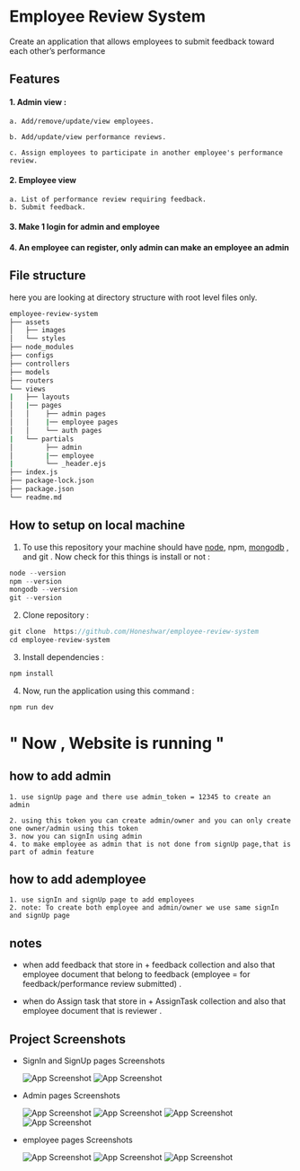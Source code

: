 # Employee Review System

Create an application that allows employees to submit feedback toward each other’s performance

## Features

#### 1. Admin view :

```
a. Add/remove/update/view employees.

b. Add/update/view performance reviews.

c. Assign employees to participate in another employee's performance review.
```

#### 2. Employee view

```
a. List of performance review requiring feedback.
b. Submit feedback.
```

#### 3. Make 1 login for admin and employee

#### 4. An employee can register, only admin can make an employee an admin

## File structure

here you are looking at directory structure with root level files only.

```sh
employee-review-system
├── assets
│   ├── images
│   └── styles
├── node_modules
├── configs
├── controllers
├── models
├── routers
└── views
|   ├── layouts
│   |── pages
│   │    ├── admin pages
│   │    |── employee pages
│   │    └── auth pages
|   └── partials
│        ├── admin
│        |── employee
|        └── _header.ejs
├── index.js
├── package-lock.json
├── package.json
└── readme.md

```

## How to setup on local machine

1. To use this repository your machine should have [node](https://nodejs.org/en/), npm, [mongodb](https://docs.mongodb.com/manual/installation/) , and git . Now check for this things is install or not :

```go
node --version
npm --version
mongodb --version
git --version
```

2. Clone repository :

```go
git clone  https://github.com/Honeshwar/employee-review-system
cd employee-review-system
```

3. Install dependencies :

```go
npm install
```

4. Now, run the application using this command :

```go
npm run dev
```

# " Now , Website is running "

## how to add admin

```
1. use signUp page and there use admin_token = 12345 to create an   admin

2. using this token you can create admin/owner and you can only create one owner/admin using this token
3. now you can signIn using admin
4. to make employee as admin that is not done from signUp page,that is part of admin feature
```

## how to add ademployee

```
1. use signIn and signUp page to add employees
2. note: To create both employee and admin/owner we use same signIn and signUp page

```

## notes

- when add feedback that store in + feedback collection and also that employee document that belong to feedback (employee = for feedback/performance review submitted) .

- when do Assign task that store in + AssignTask collection and also that employee document that is reviewer .

## Project Screenshots

- SignIn and SignUp pages Screenshots

  ![App Screenshot](https://honeshwar.github.io/employee-review-system/assets/images/1.png)
  ![App Screenshot](https://honeshwar.github.io/employee-review-system/assets/images/2.png)

- Admin pages Screenshots

  ![App Screenshot](https://honeshwar.github.io/employee-review-system/assets/images/3.png)
  ![App Screenshot](https://honeshwar.github.io/employee-review-system/assets/images/4.png)
  ![App Screenshot](https://honeshwar.github.io/employee-review-system/assets/images/5.png)
  ![App Screenshot](https://honeshwar.github.io/employee-review-system/assets/images/6.png)

- employee pages Screenshots

  ![App Screenshot](https://honeshwar.github.io/employee-review-system/assets/images/7.png)
  ![App Screenshot](https://honeshwar.github.io/employee-review-system/assets/images/8.png)
  ![App Screenshot](https://honeshwar.github.io/employee-review-system/assets/images/9.png)

